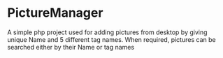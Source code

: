 # PictureManager
A simple php project used for adding pictures from desktop by giving unique Name and 5 different tag names.
When required, pictures can be searched either by their Name or tag names

